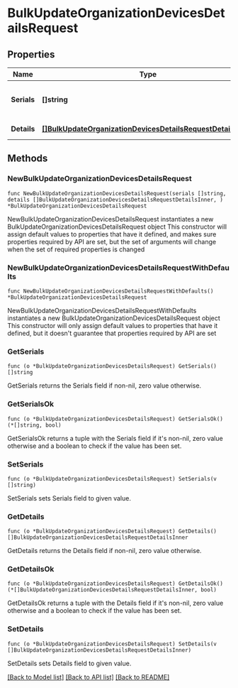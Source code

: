 # BulkUpdateOrganizationDevicesDetailsRequest

## Properties

Name | Type | Description | Notes
------------ | ------------- | ------------- | -------------
**Serials** | **[]string** | A list of serials of devices to update | 
**Details** | [**[]BulkUpdateOrganizationDevicesDetailsRequestDetailsInner**](BulkUpdateOrganizationDevicesDetailsRequestDetailsInner.md) | An array of details | 

## Methods

### NewBulkUpdateOrganizationDevicesDetailsRequest

`func NewBulkUpdateOrganizationDevicesDetailsRequest(serials []string, details []BulkUpdateOrganizationDevicesDetailsRequestDetailsInner, ) *BulkUpdateOrganizationDevicesDetailsRequest`

NewBulkUpdateOrganizationDevicesDetailsRequest instantiates a new BulkUpdateOrganizationDevicesDetailsRequest object
This constructor will assign default values to properties that have it defined,
and makes sure properties required by API are set, but the set of arguments
will change when the set of required properties is changed

### NewBulkUpdateOrganizationDevicesDetailsRequestWithDefaults

`func NewBulkUpdateOrganizationDevicesDetailsRequestWithDefaults() *BulkUpdateOrganizationDevicesDetailsRequest`

NewBulkUpdateOrganizationDevicesDetailsRequestWithDefaults instantiates a new BulkUpdateOrganizationDevicesDetailsRequest object
This constructor will only assign default values to properties that have it defined,
but it doesn't guarantee that properties required by API are set

### GetSerials

`func (o *BulkUpdateOrganizationDevicesDetailsRequest) GetSerials() []string`

GetSerials returns the Serials field if non-nil, zero value otherwise.

### GetSerialsOk

`func (o *BulkUpdateOrganizationDevicesDetailsRequest) GetSerialsOk() (*[]string, bool)`

GetSerialsOk returns a tuple with the Serials field if it's non-nil, zero value otherwise
and a boolean to check if the value has been set.

### SetSerials

`func (o *BulkUpdateOrganizationDevicesDetailsRequest) SetSerials(v []string)`

SetSerials sets Serials field to given value.


### GetDetails

`func (o *BulkUpdateOrganizationDevicesDetailsRequest) GetDetails() []BulkUpdateOrganizationDevicesDetailsRequestDetailsInner`

GetDetails returns the Details field if non-nil, zero value otherwise.

### GetDetailsOk

`func (o *BulkUpdateOrganizationDevicesDetailsRequest) GetDetailsOk() (*[]BulkUpdateOrganizationDevicesDetailsRequestDetailsInner, bool)`

GetDetailsOk returns a tuple with the Details field if it's non-nil, zero value otherwise
and a boolean to check if the value has been set.

### SetDetails

`func (o *BulkUpdateOrganizationDevicesDetailsRequest) SetDetails(v []BulkUpdateOrganizationDevicesDetailsRequestDetailsInner)`

SetDetails sets Details field to given value.



[[Back to Model list]](../README.md#documentation-for-models) [[Back to API list]](../README.md#documentation-for-api-endpoints) [[Back to README]](../README.md)


